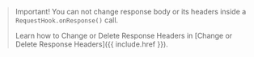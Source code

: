 > Important! You can not change response body or its headers inside a `RequestHook.onResponse()` call.
>
> Learn how to Change or Delete Response Headers in [Change or Delete Response Headers]({{ include.href }}).